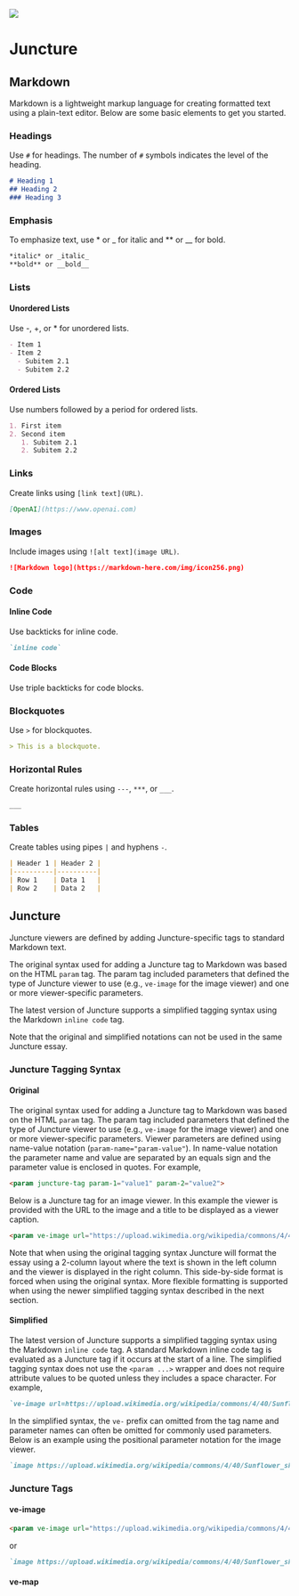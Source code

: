 [![](https://v3.juncture-digital.org/images/wb.svg)](https://v3.juncture-digital.org/wb)

# Juncture

## Markdown

Markdown is a lightweight markup language for creating formatted text using a plain-text editor. Below are some basic elements to get you started.

### Headings

Use `#` for headings. The number of `#` symbols indicates the level of the heading.

```markdown
# Heading 1
## Heading 2
### Heading 3
```

### Emphasis

To emphasize text, use * or _ for italic and ** or __ for bold.

```markdown
*italic* or _italic_
**bold** or __bold__
```

### Lists

#### Unordered Lists

Use -, +, or * for unordered lists.

```markdown
- Item 1
- Item 2
  - Subitem 2.1
  - Subitem 2.2
```

#### Ordered Lists

Use numbers followed by a period for ordered lists.

```markdown
1. First item
2. Second item
   1. Subitem 2.1
   2. Subitem 2.2
```

### Links

Create links using `[link text](URL)`.

```markdown
[OpenAI](https://www.openai.com)
```

### Images

Include images using `![alt text](image URL)`.

```markdown
![Markdown logo](https://markdown-here.com/img/icon256.png)
```

### Code

#### Inline Code

Use backticks for inline code.

```markdown
`inline code`
```

#### Code Blocks

Use triple backticks for code blocks.

### Blockquotes

Use `>` for blockquotes.

```markdown
> This is a blockquote.
```

### Horizontal Rules

Create horizontal rules using `---`, `***`, or `___`.

```markdown
___
```

### Tables

Create tables using pipes `|` and hyphens `-`.


```markdown
| Header 1 | Header 2 |
|----------|----------|
| Row 1    | Data 1   |
| Row 2    | Data 2   |
```

## Juncture

Juncture viewers are defined by adding Juncture-specific tags to standard Markdown text.

The original syntax used for adding a Juncture tag to Markdown was based on the HTML `param` tag.  The param tag included parameters that defined the type of Juncture viewer to use (e.g., `ve-image` for the image viewer) and one or more viewer-specific parameters.

The latest version of Juncture supports a simplified tagging syntax using the Markdown `inline code` tag.

Note that the original and simplified notations can not be used in the same Juncture essay.

### Juncture Tagging Syntax

#### Original

The original syntax used for adding a Juncture tag to Markdown was based on the HTML `param` tag.  The param tag included parameters that defined the type of Juncture viewer to use (e.g., `ve-image` for the image viewer) and one or more viewer-specific parameters.  Viewer parameters are defined using name-value notation (`param-name="param-value"`).  In name-value notation the parameter name and value are separated by an equals sign and the parameter value is enclosed in quotes.  For example,

```markdown
<param juncture-tag param-1="value1" param-2="value2">
```

Below is a Juncture tag for an image viewer.  In this example the viewer is provided with the URL to the image and a title to be displayed as a viewer caption. 

```markdown
<param ve-image url="https://upload.wikimedia.org/wikipedia/commons/4/40/Sunflower_sky_backdrop.jpg" title="A Sunflower">
```

Note that when using the original tagging syntax Juncture will format the essay using a 2-column layout where the text is shown in the left column and the viewer is displayed in the right column.  This side-by-side format is forced when using the original syntax.  More flexible formatting is supported when using the newer simplified tagging syntax described in the next section.

#### Simplified

The latest version of Juncture supports a simplified tagging syntax using the Markdown `inline code` tag.  A standard Markdown inline code tag is evaluated as a Juncture tag if it occurs at the start of a line.  The simplified tagging syntax does not use the `<param ...>` wrapper and does not require attribute values to be quoted unless they includes a space character.  For example,

```markdown
`ve-image url=https://upload.wikimedia.org/wikipedia/commons/4/40/Sunflower_sky_backdrop.jpg title="A Sunflower"`
```

In the simplified syntax, the `ve-` prefix can omitted from the tag name and parameter names can often be omitted for commonly used parameters.  Below is an example using the positional parameter notation for the image viewer.

```markdown
`image https://upload.wikimedia.org/wikipedia/commons/4/40/Sunflower_sky_backdrop.jpg title="A Sunflower"`
```

### Juncture Tags

#### ve-image

```markdown
<param ve-image url="https://upload.wikimedia.org/wikipedia/commons/4/40/Sunflower_sky_backdrop.jpg" title="A Sunflower">
```

or

```markdown
`image https://upload.wikimedia.org/wikipedia/commons/4/40/Sunflower_sky_backdrop.jpg title="A Sunflower"`
```

#### ve-map






